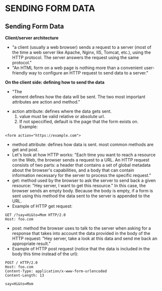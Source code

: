# SENDING FORM DATA

## Sending Form Data 

**Client/server architecture**
- "a client (usually a web browser) sends a request to a server (most of the time a web server like Apache, Nginx, IIS, Tomcat, etc.), using the HTTP protocol. The server answers the request using the same protocol."
- "An HTML form on a web page is nothing more than a convenient user-friendly way to configure an HTTP request to send data to a server."

**On the client side: defining how to send the data**
- "The <form> element defines how the data will be sent. The two most important attributes are action and method."
- action attribute: defines where the data gets sent.
  1. value must be valid relative or absolute url.
  2. If not speccified, default is the page that the form exists on. Example:
```
<form action="https://example.com">
```
- method attribute: defines how data is sent. most common methods are get and post. 
- Let's look at how HTTP works: "Each time you want to reach a resource on the Web, the browser sends a request to a URL. An HTTP request consists of two parts: a header that contains a set of global metadata about the browser's capabilities, and a body that can contain information necessary for the server to process the specific request."
- get: method used by the browser to ask the server to send back a given resource: "Hey server, I want to get this resource." In this case, the browser sends an empty body. Because the body is empty, if a form is sent using this method the data sent to the server is appended to the URL.
- Example of HTTP get request:
```
GET /?say=Hi&to=Mom HTTP/2.0
Host: foo.com
```
- post: method the browser uses to talk to the server when asking for a response that takes into account the data provided in the body of the HTTP request: "Hey server, take a look at this data and send me back an appropriate result."
- Example of HTTP post request (notice that the data is included in the body this time instead of the url):
```
POST / HTTP/2.0
Host: foo.com
Content-Type: application/x-www-form-urlencoded
Content-Length: 13

say=Hi&to=Mom
```

